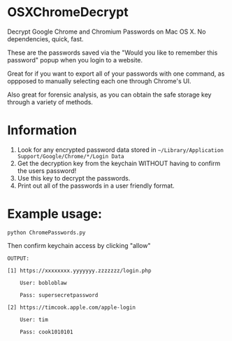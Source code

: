 # OSXChromeDecrypt
Decrypt Google Chrome and Chromium Passwords on Mac OS X. No dependencies, quick, fast.

These are the passwords saved via the "Would you like to remember this password" popup when you login to a website.

Great for if you want to export all of your passwords with one command, as oppposed to manually selecting each one through Chrome's UI.

Also great for forensic analysis, as you can obtain the safe storage key through a variety of methods.

# Information

1. Look for any encrypted password data stored in ```~/Library/Application Support/Google/Chrome/*/Login Data``` 
2. Get the decryption key from the keychain WITHOUT having to confirm the users password!
3. Use this key to decrypt the passwords.
4. Print out all of the passwords in a user friendly format.
  
# Example usage: 

```python ChromePasswords.py``` 

Then confirm keychain access by clicking "allow"

```
OUTPUT:

[1] https://xxxxxxxx.yyyyyyy.zzzzzzz/login.php

	User: bobloblaw
  
	Pass: supersecretpassword
  
[2] https://timcook.apple.com/apple-login

	User: tim
  
	Pass: cook1010101
  
```
